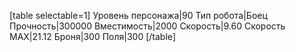 [table selectable=1]
Уровень персонажа|90
Тип робота|Боец
Прочность|300000
Вместимость|2000
Скорость|9.60
Скорость MAX|21.12
Броня|300
Поля|300
[/table]
